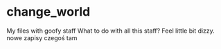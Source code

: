 # change_world
My files with goofy staff
What to do with all this staff? Feel little bit dizzy.
nowe zapisy czegoś tam
